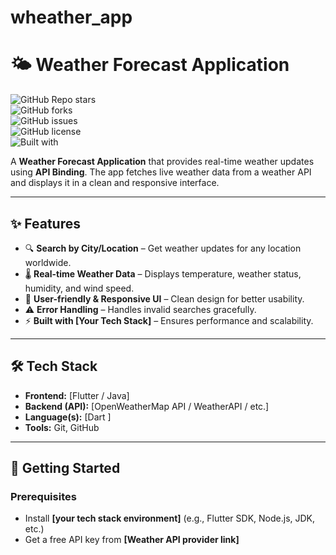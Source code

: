 # wheather_app

# 🌤️ Weather Forecast Application  

![GitHub Repo stars](https://img.shields.io/github/stars/your-username/weather-forecast-app?style=social)  
![GitHub forks](https://img.shields.io/github/forks/your-username/weather-forecast-app?style=social)  
![GitHub issues](https://img.shields.io/github/issues/your-username/weather-forecast-app)  
![GitHub license](https://img.shields.io/github/license/your-username/weather-forecast-app)  
![Built with](https://img.shields.io/badge/Built%20with-Flutter-blue?logo=flutter)  

A **Weather Forecast Application** that provides real-time weather updates using **API Binding**. The app fetches live weather data from a weather API and displays it in a clean and responsive interface.  

---

## ✨ Features  
- 🔍 **Search by City/Location** – Get weather updates for any location worldwide.  
- 🌡️ **Real-time Weather Data** – Displays temperature, weather status, humidity, and wind speed.  
- 🎨 **User-friendly & Responsive UI** – Clean design for better usability.  
- ⚠️ **Error Handling** – Handles invalid searches gracefully.  
- ⚡ **Built with [Your Tech Stack]** – Ensures performance and scalability.  

---

## 🛠️ Tech Stack  
- **Frontend:** [Flutter / Java]  
- **Backend (API):** [OpenWeatherMap API / WeatherAPI / etc.]  
- **Language(s):** [Dart ]  
- **Tools:** Git, GitHub  

---

## 🚀 Getting Started  

### Prerequisites  
- Install **[your tech stack environment]** (e.g., Flutter SDK, Node.js, JDK, etc.)  
- Get a free API key from **[Weather API provider link]**  


